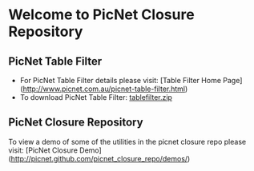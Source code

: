 # Welcome to PicNet Closure Repository #

## PicNet Table Filter ##
* For PicNet Table Filter details please visit: [Table Filter Home Page] (http://www.picnet.com.au/picnet-table-filter.html)
* To download PicNet Table Filter: [tablefilter.zip](https://github.com/PicNet/picnet_closure_repo/raw/master/tablefilter.zip)

## PicNet Closure Repository  ##
To view a demo of some of the utilities in the picnet closure repo please visit: [PicNet Closure Demo] (http://picnet.github.com/picnet_closure_repo/demos/)




